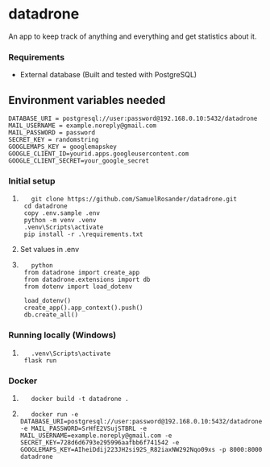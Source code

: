 # datadrone

An app to keep track of anything and everything and get statistics about it.

### Requirements

- External database (Built and tested with PostgreSQL)

## Environment variables needed

```
DATABASE_URI = postgresql://user:password@192.168.0.10:5432/datadrone
MAIL_USERNAME = example.noreply@gmail.com
MAIL_PASSWORD = password
SECRET_KEY = randomstring
GOOGLEMAPS_KEY = googlemapskey
GOOGLE_CLIENT_ID=yourid.apps.googleusercontent.com
GOOGLE_CLIENT_SECRET=your_google_secret
```

### Initial setup

1.        git clone https://github.com/SamuelRosander/datadrone.git
        cd datadrone
        copy .env.sample .env
        python -m venv .venv
        .venv\Scripts\activate
        pip install -r .\requirements.txt
2.  Set values in .env
3.        python
        from datadrone import create_app
        from datadrone.extensions import db
        from dotenv import load_dotenv

        load_dotenv()
        create_app().app_context().push()
        db.create_all()

### Running locally (Windows)

1.        .venv\Scripts\activate
        flask run

### Docker

1.        docker build -t datadrone .
2.        docker run -e DATABASE_URI=postgresql://user:password@192.168.0.10:5432/datadrone -e MAIL_PASSWORD=SrHfE2VSujSTBRL -e MAIL_USERNAME=example.noreply@gmail.com -e SECRET_KEY=728d6d6793e295996aafbb6f741542 -e GOOGLEMAPS_KEY=AIheiDdij223JH2si92S_R82iaxNW292Nqo09xs -p 8000:8000 datadrone
